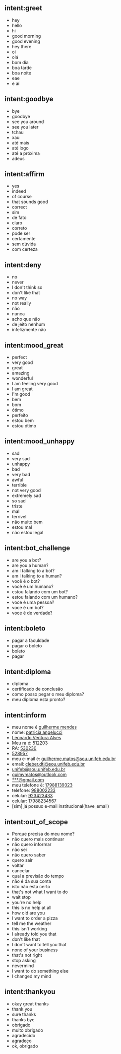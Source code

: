 ## intent:greet
- hey
- hello
- hi
- good morning
- good evening
- hey there
- oi
- olá
- bom dia
- boa tarde
- boa noite
- eae
- e aí

## intent:goodbye
- bye
- goodbye
- see you around
- see you later
- tchau
- xau
- até mais
- até logo
- até a próxima
- adeus

## intent:affirm
- yes
- indeed
- of course
- that sounds good
- correct
- sim
- de fato
- claro
- correto
- pode ser
- certamente
- sem dúvida
- com certeza

## intent:deny
- no
- never
- I don't think so
- don't like that
- no way
- not really
- não
- nunca
- acho que não
- de jeito nenhum
- infelizmente não

## intent:mood_great
- perfect
- very good
- great
- amazing
- wonderful
- I am feeling very good
- I am great
- I'm good
- bem
- bom
- ótimo
- perfeito
- estou bem
- estou ótimo

## intent:mood_unhappy
- sad
- very sad
- unhappy
- bad
- very bad
- awful
- terrible
- not very good
- extremely sad
- so sad
- triste
- mal
- terrível
- não muito bem
- estou mal
- não estou legal

## intent:bot_challenge
- are you a bot?
- are you a human?
- am I talking to a bot?
- am I talking to a human?
- você é o bot?
- você é um humano?
- estou falando com um bot?
- estou falando com um humano?
- voce é uma pessoa?
- voce é um bot?
- voce é de verdade?

## intent:boleto
- pagar a faculdade
- pagar o boleto
- boleto
- pagar

## intent:diploma
- diploma
- certificado de conclusão
- como posso pegar o meu diploma?
- meu diploma esta pronto?

## intent:inform
- meu nome é [guilherme mendes](nome)
- nome: [patricia angelucci](nome)
- [Leonardo Ventura Alves](nome)
- Meu ra é: [512203](ra)
- RA: [530230](ra)
- [528957](ra)
- meu e-mail é: [guilherme.matos@sou.unifeb.edu.br](email)
- email: [cleber.dti@sou.unifeb.edu.br](email)
- [unifeb@sou.unifeb.edu.br](email)
- [guimvmatos@outlook.com](email)
- [***@gmail.com](email)
- meu telefone é: [17988139323](telefone)
- telefone: [988002233](telefone)
- celular: [923423433](telefone)
- celular: [17988234567](telefone)
- [sim] já possuo e-mail institucional(have_email)

## intent:out_of_scope
- Porque precisa do meu nome?
- não quero mais continuar
- não quero informar
- não sei
- não quero saber
- quero sair
- voltar
- cancelar
- qual a previsão do tempo
- não é da sua conta
- isto não esta certo
- that's not what I want to do
- wait stop
- you're no help
- this is no help at all
- how old are you
- I want to order a pizza
- tell me the weather
- this isn't working
- I already told you that
- don't like that
- I don't want to tell you that
- none of your business
- that's not right
- stop asking
- nevermind
- I want to do something else
- I changed my mind

## intent:thankyou
- okay great thanks
- thank you
- sure thanks
- thanks bye
- obrigado
- muito obrigado
- agradecido
- agradeço
- ok, obrigado